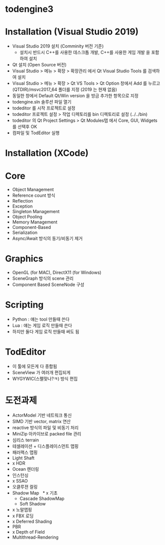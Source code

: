 # todengine3

# Installation (Visual Studio 2019)
 * Visual Studio 2019 설치 (Comminity 버전 기준)
   * 설치시 반드시 C++를 사용한 데스크톱 개발, C++를 사용한 게임 개발 을 포함하여 설치
 * Qt 설치 (Open Source 버전)
 * Visual Studio > 메뉴 > 확장 > 확장관리 에서 Qt Visual Studio Tools 를 검색하여 설치 
 * Visual Studio > 메뉴 > 확장 > Qt VS Tools > Qt Option 창에서 Add 를 누르고 (QTDIR)/msvc2017_64 폴더를 지정 (2019 는 현재 없음)
 * 동일한 창에서 Default Qt/Win version 을 방금 추가한 항목으로 지정
 * todengine.sln 솔루션 파일 열기
 * todeditor 를 시작 프로젝트로 설정
 * todeditor 프로젝트 설정 > 작업 디렉토리를 bin 디렉토리로 설정 (../../bin)
 * todeditor 의 Qt Project Settings > Qt Modules탭 에서 Core, GUI, Widgets 를 선택후 OK
 * 컴파일 및 TodEditor 실행
 
# Installation (XCode)

# Core
 * Object Management
 * Reference count 방식 
 * Reflection
 * Exception
 * Singleton Management
 * Object Pooling
 * Memory Management
 * Component-Based 
 * Serialization
 * Async/Await 방식의 동기/비동기 제거 
 
# Graphics
 * OpenGL (for MAC), DirectX11 (for Windows)
 * SceneGraph 방식의 scene 관리
 * Component Based SceneNode 구성

# Scripting
 * Python : 얘는 tool 만들때 쓴다
 * Lua : 얘는 게임 로직 만들때 쓴다
 * 하지만 둘다 게임 로직 만들때 써도 됨
 
# TodEditor
 * 이 툴에 모든게 다 종합됨
 * SceneView 가 여러개 편집되게
 * WYGYWIC(스펠맞나?ㅋ) 방식 편집
 
# 도전과제
 * ActorModel 기반 네트워크 통신
 * SIMD 기반 vector, matrix 연산
 * reactive 방식의 파일 및 비동기 처리
 * MiniZip 아카이브로 packed file 관리
 * 심리스 terrain
 * 테셀레이션 + 디스플레이스먼트 맵핑
 * 패러랙스 맵핑
 * Light Shaft
 * x HDR
 * Ocean 렌더링
 * 인스턴싱
 * x SSAO
 * 오클루젼 컬링
 * Shadow Map
   * x 기초 
   * Cascade ShadowMap
   * Soft Shadow
 * x 노말맵핑
 * x FBX 로딩
 * x Deferred Shading
 * PBR
 * x Depth of Field
 * Multithread-Rendering
 

